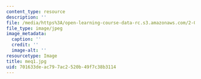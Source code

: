 ```yaml
---
content_type: resource
description: ''
file: /media/https%3A/open-learning-course-data-rc.s3.amazonaws.com/2-003-modeling-dynamics-and-control-i-spring-2005/701633deac797ac2520b49f7c38b3114_meq1.jpg
file_type: image/jpeg
image_metadata:
  caption: ''
  credit: ''
  image-alt: ''
resourcetype: Image
title: meq1.jpg
uid: 701633de-ac79-7ac2-520b-49f7c38b3114
---
```

